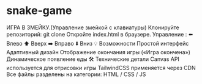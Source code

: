 # snake-game
ИГРА В ЗМЕЙКУ.(Управление змейкой с клавиатуры)
Клонируйте репозиторий:
git clone 
Откройте index.html в браузере.
Управление :
⬅️ Влево
⬆️ Вверх
➡️ Вправо
⬇️ Вниз
💡 Возможности
Простой интерфейс
Адаптивный дизайн
Отображение окончания игры («Игра окончена»)
Динамическое появление еды
🛠️ Технические детали
Canvas API используется для отрисовки игры
TailwindCSS применяется через CDN
Все файлы разделены на категории: HTML / CSS / JS
